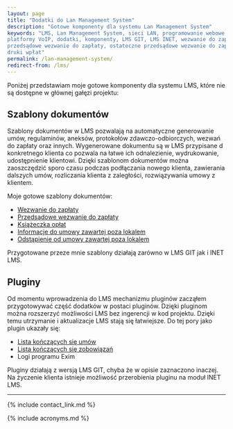 ```yaml
---
layout: page
title: "Dodatki do Lan Management System"
description: "Gotowe komponenty dla systemu Lan Management System"
keywords: "LMS, Lan Management System, sieci LAN, programowanie webowe, 
platformy VoIP, dodatki, komponenty, LMS GIT, LMS INET, wezwanie do zapłaty,
przedsądowe wezwanie do zapłaty, ostateczne przedsądowe wezwanie do zapłaty,
druki wpłat"
permalink: /lan-management-system/
redirect-from: /lms/
---
```


Poniżej przedstawiam moje gotowe komponenty dla systemu LMS, które nie są dostępne
w głównej gałęzi projektu:

## Szablony dokumentów

Szablony dokumentów w LMS pozwalają na automatyczne generowanie umów, regulaminów,
aneksów, protokołów zdawczo-odbiorczych, wezwań do zapłaty oraz innych. Wygenerowane
dokumentu są w LMS przypisane d konkretnego klienta co pozwala na łatwe ich 
odnalezienie, wydrukowanie, udostępnienie klientowi. Dzięki szablonom dokumentów
można zaoszczędzić sporo czasu podczas podłączania nowego klienta, zawierania 
dalszych umów, rozliczania klienta z zaległości, rozwiązywania umowy z klientem.

Moje gotowe szablony dokumentów:

 * [Wezwanie do zapłaty](./szablony-dokumentow/wezwanie-do-zaplaty)
 * [Przedsądowe wezwanie do zapłaty](./szablony-dokumentow/przedsadowe-wezwanie-do-zaplaty)
 * [Książeczka opłat](./szablony-dokumentow/ksiazeczka-oplat)
 * [Informacje do umowy zawartej poza lokalem](./szablony-dokumentow/informacje-do-umowy-zawartej-poza-lokalem)
 * [Odstąpienie od umowy zawartej poza lokalem](./szablony-dokumentow/odstapienie-od-umowy-zawartej-poza-lokalem)

Przygotowane przeze mnie szablony działają zarówno w LMS GIT jak i INET LMS.

## Pluginy

Od momentu wprowadzenia do LMS mechanizmu pluginów zacząłem przygotowywać część
dodatków w postaci pluginów. Dzięki pluginom można rozszerzyć możliwości LMS bez
ingerencji w kod projektu. Dzięki temu utrzymanie i aktualizacje LMS stają się 
łatwiejsze. Do tej pory jako plugin ukazały się:

 * [Lista kończących się umów](./pluginy/konczace-sie-umowy)
 * [Lista kończących się zobowiązań](./pluginy/konczace-sie-zobowiazania)
 * Logi programu Exim

Pluginy działają z wersją LMS GIT, chyba że w opisie zaznaczono inaczej. Na 
życzenie klienta istnieje możliwość przerobienia pluginu na moduł INET LMS.

* * *

{% include contact_link.md %}

{% include acronyms.md %}